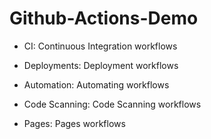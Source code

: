 # Github-Actions-Demo

- CI: Continuous Integration workflows

- Deployments: Deployment workflows

- Automation: Automating workflows

- Code Scanning: Code Scanning workflows

- Pages: Pages workflows

